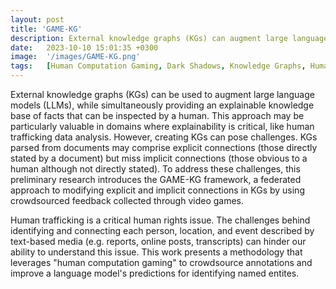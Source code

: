 ```yaml
---
layout: post
title: 'GAME-KG'
description: External knowledge graphs (KGs) can augment large language models (LLMs) while also providing an explainable set of facts that can be inspected by a human. This approach may be particularly valuable in accuracy-critical domains, like human trafficking data analysis. However, creating KGs poses challenges. KGs parsed from documents may include explicit connections (those directly stated in a document) but miss implicit connections (those evident to a human although not directly stated). To address these challenges, this research introduces the GAME-KG framework, a federated approach to modifying explicit and implicit connections using crowdsourced feedback collected through video games. 
date:   2023-10-10 15:01:35 +0300
image:  '/images/GAME-KG.png'
tags:   [Human Computation Gaming, Dark Shadows, Knowledge Graphs, Human in the Loop, NLP]
---
```


External knowledge graphs (KGs) can be used to augment large language models (LLMs), while simultaneously providing an explainable knowledge base of facts that can be inspected by a human. This approach may be particularly valuable in domains where explainability is critical, like human trafficking data analysis. However, creating KGs can pose challenges. KGs parsed from documents may comprise explicit connections (those directly stated by a document) but miss implicit connections (those obvious to a human although not directly stated). To address these challenges, this preliminary research introduces the GAME-KG framework, a federated approach to modifying explicit and implicit connections in KGs by using crowdsourced feedback collected through video games. 




Human trafficking is a critical human rights issue. The challenges behind identifying and connecting each person, location, and event described by text-based media (e.g. reports, online posts, transcripts) can hinder our ability to understand this issue. This work presents a methodology that leverages "human computation gaming" to crowdsource annotations and improve a language model's predictions for identifying named entites.
